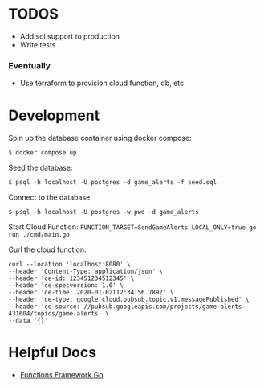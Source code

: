 # TODOS

- Add sql support to production
- Write tests

### Eventually
- Use terraform to provision cloud function, db, etc

# Development

Spin up the database container using docker compose:
```shell
$ docker compose up
```

Seed the database:
```shell
$ psql -h localhost -U postgres -d game_alerts -f seed.sql
```

Connect to the database:
```shell
$ psql -h localhost -U postgres -w pwd -d game_alerts
```

Start Cloud Function:
`FUNCTION_TARGET=SendGameAlerts LOCAL_ONLY=true go run ./cmd/main.go`

Curl the cloud function:
```shell
curl --location 'localhost:8080' \
--header 'Content-Type: application/json' \
--header 'ce-id: 123451234512345' \
--header 'ce-specversion: 1.0' \
--header 'ce-time: 2020-01-02T12:34:56.789Z' \
--header 'ce-type: google.cloud.pubsub.topic.v1.messagePublished' \
--header 'ce-source: //pubsub.googleapis.com/projects/game-alerts-431604/topics/game-alerts' \
--data '{}'
```

# Helpful Docs

- [Functions Framework Go](https://github.com/GoogleCloudPlatform/functions-framework-go)